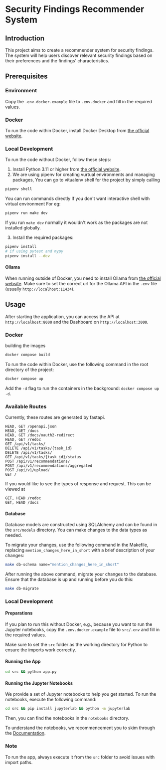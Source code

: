 # Security Findings Recommender System

## Introduction

This project aims to create a recommender system for security findings. The system will help users discover relevant security findings based on their preferences and the findings' characteristics.

## Prerequisites

### Environment

Copy the `.env.docker.example` file to `.env.docker` and fill in the required values.

### Docker

To run the code within Docker, install Docker Desktop from [the official website](https://www.docker.com/products/docker-desktop).

### Local Development

To run the code without Docker, follow these steps:

1. Install Python 3.11 or higher from [the official website](https://www.python.org/downloads/).
2. We are using pipenv for creating vurtual environments and managing packages, You can go to vitualenv shell for the project by simply calling

```bash
pipenv shell
```

You can run commands directly If you don't want interactive shell with virtual environment
For eg:

```bash
pipenv run make dev
```

If you run `make dev` normally it wouldn't work as the packages are not installed globally.

3. Install the required packages:

```bash
pipenv install
# if using pytest and mypy
pipenv install --dev
```

#### Ollama

When running outside of Docker, you need to install Ollama from [the official website](https://ollama.com/).
Make sure to set the correct url for the Ollama API in the `.env` file (usually `http://localhost:11434`).

## Usage

After starting the application, you can access the API at `http://localhost:8000` and the Dashboard on `http://localhost:3000`.

### Docker

building the images

```bash
docker compose build
```

To run the code within Docker, use the following command in the root directory of the project:

```bash
docker compose up
```

Add the `-d` flag to run the containers in the background: `docker compose up -d`.

### Available Routes

Currently, these routes are generated by fastapi.

```
HEAD, GET /openapi.json
HEAD, GET /docs
HEAD, GET /docs/oauth2-redirect
HEAD, GET /redoc
GET /api/v1/tasks/
DELETE /api/v1/tasks/{task_id}
DELETE /api/v1/tasks/
GET /api/v1/tasks/{task_id}/status
POST /api/v1/recommendations/
POST /api/v1/recommendations/aggregated
POST /api/v1/upload/
GET /
```

If you would like to see the types of response and request. This can be viewed at

```
GET, HEAD /redoc
GET, HEAD /docs

```

#### Database

Database models are constructed using SQLAlchemy and can be found in the `src/models` directory. You can make changes to the data types as needed.

To migrate your changes, use the following command in the Makefile, replacing `mention_changes_here_in_short` with a brief description of your changes:

```bash
make db-schema name="mention_changes_here_in_short"
```

After running the above command, migrate your changes to the database. Ensure that the database is up and running before you do this:

```bash
make db-migrate
```

### Local Development

#### Preparations

If you plan to run this without Docker, e.g., because you want to run the Jupyter notebooks, copy the `.env.docker.example` file to `src/.env` and fill in the required values.

Make sure to set the `src` folder as the working directory for Python to ensure the imports work correctly.

#### Running the App

```bash
cd src && python app.py
```

#### Running the Jupyter Notebooks

We provide a set of Jupyter notebooks to help you get started. To run the notebooks, execute the following command:

```bash
cd src && pip install jupyterlab && python -m jupyterlab
```

Then, you can find the notebooks in the `notebooks` directory.

To understand the notebooks, we recommencement you to skim through the [Documentation](https://github.com/DigitalProductInnovationAndDevelopment/Security-Findings-Recommender-System/blob/main/Documentation.md).

### Note

To run the app, always execute it from the `src` folder to avoid issues with import paths.
